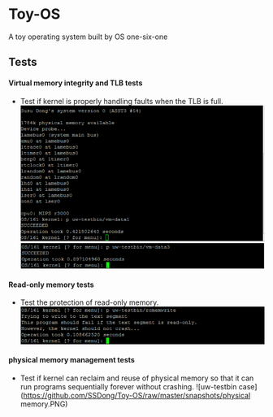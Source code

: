Toy-OS
======

A toy operating system built by OS one-six-one

**Tests**
------------------------

#### Virtual memory integrity and TLB tests
* Test if kernel is properly handling faults when the TLB is full.
![uw-testbin case](https://github.com/SSDong/Toy-OS/raw/master/snapshots/vm-data1.PNG)
![uw-testbin case](https://github.com/SSDong/Toy-OS/raw/master/snapshots/vm-data3.PNG)

#### Read-only memory tests
* Test the protection of read-only memory.
![uw-testbin case](https://github.com/SSDong/Toy-OS/raw/master/snapshots/romemwrite.PNG)

#### physical memory management tests
* Test if kernel can reclaim and reuse of physical memory so that it can run programs sequentially forever without crashing. 
![uw-testbin case](https://github.com/SSDong/Toy-OS/raw/master/snapshots/physical memory.PNG)




